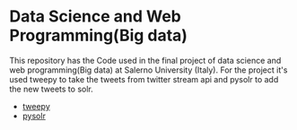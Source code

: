 # Data Science and Web Programming(Big data)

This repository has the Code used in the final project of data science and web programming(Big data) at Salerno University (Italy).
For the project it's used tweepy to take the tweets from twitter stream api and pysolr to add the new tweets to solr.
* [tweepy](https://github.com/tweepy/tweepy.git)
* [pysolr](https://github.com/django-haystack/pysolr.git)




